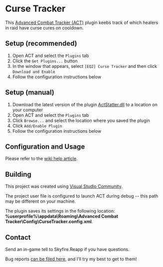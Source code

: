 # Curse Tracker
This [Advanced Combat Tracker (ACT)](http://advancedcombattracker.com/) plugin keebs track of which healers in raid have curse cures on cooldown.

## Setup (recommended)
1. Open ACT and select the `Plugins` tab
2. Click the `Get Plugins...` button
3. In the window that appears, select `[EQ2] Curse Tracker` and then click `Download and Enable`
4. Follow the configuration instructions below

## Setup (manual)
1. Download the latest version of the plugin [ActStatter.dll](https://github.com/eq2reapp/ActCurseTracker/blob/master/bin/Release/ActCurseTracker.dll?raw=true) to a location on your computer
2. Open ACT and select the `Plugins` tab
3. Click `Browse...` and select the location where you saved the plugin
4. Click `Add/Enable Plugin`
5. Follow the configuration instructions below

## Configuration and Usage
Please refer to the [wiki help article](https://github.com/eq2reapp/ActCurseTracker/wiki/Help).

## Building
This project was created using [Visual Studio Community](https://visualstudio.microsoft.com/vs/community/).

The project user file is configured to launch ACT during debug -- this path may be different on your machine.

The plugin saves its settings in the following location: __%userprofile%\appdata\Roaming\Advanced Combat Tracker\Config\CurseTracker.config.xml__.

## Contact
Send an in-game tell to Skyfire.Reapp if you have questions.

Bug reports [can be filed here](https://github.com/eq2reapp/ActCurseTracker/issues), and I'll try my best to get to them!
